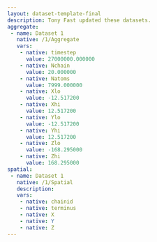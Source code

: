 ```yaml
---
layout: dataset-template-final
description: Tony Fast updated these datasets.
aggregate: 
 - name: Dataset 1
   native: /1/Aggregate
   vars: 
    - native: timestep
      value: 27000000.000000
    - native: Nchain
      value: 20.000000
    - native: Natoms
      value: 7999.000000
    - native: Xlo
      value: -12.517200
    - native: Xhi
      value: 12.517200
    - native: Ylo
      value: -12.517200
    - native: Yhi
      value: 12.517200
    - native: Zlo
      value: -168.295000
    - native: Zhi
      value: 168.295000
spatial: 
 - name: Dataset 1
   native: /1/Spatial
   description: 
   vars: 
    - native: chainid
    - native: terminus
    - native: X
    - native: Y
    - native: Z
---
```

